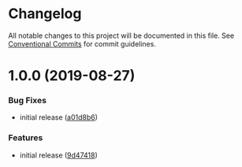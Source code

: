 # Changelog

All notable changes to this project will be documented in this file. See
[Conventional Commits](https://conventionalcommits.org) for commit guidelines.

# 1.0.0 (2019-08-27)


### Bug Fixes

* initial release ([a01d8b6](https://github.com/jedmao/craco-linaria/commit/a01d8b6))


### Features

* initial release ([9d47418](https://github.com/jedmao/craco-linaria/commit/9d47418))
